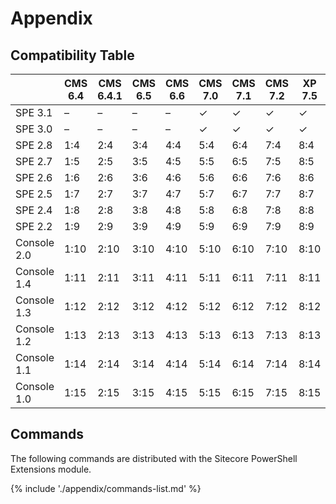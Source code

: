 # Appendix

## Compatibility Table

|  | CMS 6.4 | CMS 6.4.1 | CMS 6.5 | CMS 6.6 | CMS 7.0 | CMS 7.1 | CMS 7.2 | XP 7.5 | XP 8.0 |
| -- | -- | -- | -- | -- | -- | -- | -- | -- | -- |
| SPE 3.1 | &#8211; | &#8211; | &#8211; | &#8211; | &#x2713; | &#x2713; | &#x2713; | &#x2713; | &#x2713; |
| SPE 3.0 | &#8211; | &#8211; | &#8211; | &#8211; | &#x2713; | &#x2713; | &#x2713; | &#x2713; | &#x2713; |
| SPE 2.8 | 1:4 | 2:4 | 3:4 | 4:4 | 5:4 | 6:4 | 7:4 | 8:4 | 9:4 |
| SPE 2.7 | 1:5 | 2:5 | 3:5 | 4:5 | 5:5 | 6:5 | 7:5 | 8:5 | 9:5 |
| SPE 2.6 | 1:6 | 2:6 | 3:6 | 4:6 | 5:6 | 6:6 | 7:6 | 8:6 | 9:6 |
| SPE 2.5 | 1:7 | 2:7 | 3:7 | 4:7 | 5:7 | 6:7 | 7:7 | 8:7 | 9:7 |
| SPE 2.4 | 1:8 | 2:8 | 3:8 | 4:8 | 5:8 | 6:8 | 7:8 | 8:8 | 9:8 |
| SPE 2.2 | 1:9 | 2:9 | 3:9 | 4:9 | 5:9 | 6:9 | 7:9 | 8:9 | 9:9 |
| Console 2.0  | 1:10 | 2:10 | 3:10 | 4:10 | 5:10 | 6:10 | 7:10 | 8:10 | 9:10 |
| Console 1.4 | 1:11 | 2:11 | 3:11 | 4:11 | 5:11 | 6:11 | 7:11 | 8:11 | 9:11 |
| Console 1.3 | 1:12 | 2:12 | 3:12 | 4:12 | 5:12 | 6:12 | 7:12 | 8:12 | 9:12 |
| Console 1.2 | 1:13 | 2:13 | 3:13 | 4:13 | 5:13 | 6:13 | 7:13 | 8:13 | 9:13 |
| Console 1.1 | 1:14 | 2:14 | 3:14 | 4:14 | 5:14 | 6:14 | 7:14 | 8:14 | 9:14 |
| Console 1.0 | 1:15 | 2:15 | 3:15 | 4:15 | 5:15 | 6:15 | 7:15 | 8:15 | 9:15 |

## Commands
 
The following commands are distributed with the Sitecore PowerShell Extensions module.
 
{% include './appendix/commands-list.md' %}